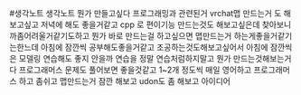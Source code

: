 #생각노트
생각노트 뭔가 만들고싶다
프로그래밍과 관련된거 vrchat맵 만드는거 도 해보고싶고
저녁에 해도 좋을거같고
cpp 로 편이기능 만드는것도 해보고싶은데
찾아보니까좀어려울거같기도하고
뭔가 바로 만드는걸 하고싶으면
맵만드는거 하는게좋을거같기는한느데
아침에 잠깐씩 공부해도좋을거같고
조공하는것도해보고싶어서
아침에 잠깐씩은 모델링 연습해도 좋지 안을까
연습을 정말 연습처럼하지말고
뭔가 만드는것해보는거다
프로그래머스 문제도 풀어보면 좋을것같고
1~2개 정도씩 매일
영어하고 프로그래머스 하고 좀쉬고 맵만드는거 잠깐 해보고 udon도 좀 해보고
아이디어